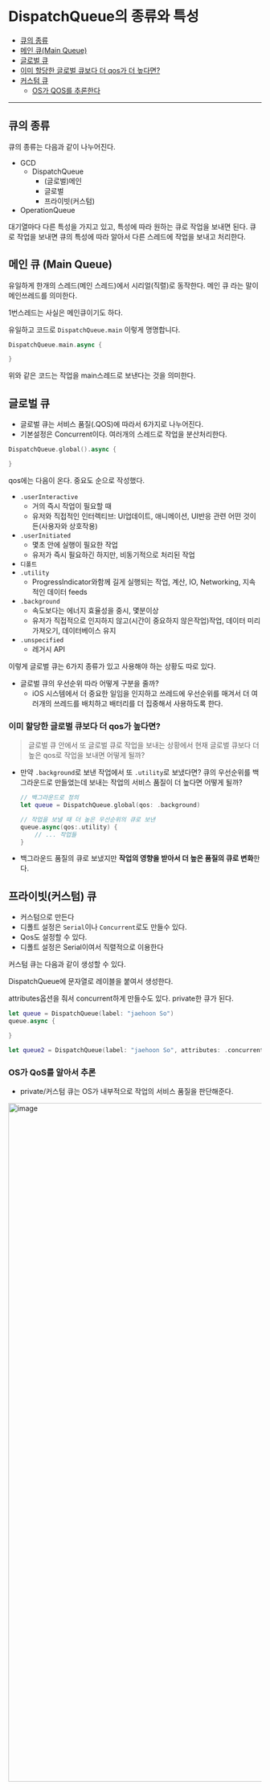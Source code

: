# DispatchQueue의 종류와 특성

- [큐의 종류](#큐의-종류)
- [메인 큐(Main Queue)](#메인-큐-main-queue)
- [글로벌 큐](#글로벌-큐)
- [이미 할당한 글로벌 큐보다 더 qos가 더 높다면?](#이미-할당한-글로벌-큐보다-더-qos가-높다면)
- [커스텀 큐](#프라이빗커스텀-큐)
    - [OS가 QOS를 추론한다](#os가-qos를-알아서-추론)

---

## 큐의 종류
큐의 종류는 다음과 같이 나누어진다.

- GCD
    - DispatchQueue
        - (글로벌)메인
        - 글로벌
        - 프라이빗(커스텀)
- OperationQueue

대기열마다 다른 특성을 가지고 있고, 특성에 따라 원하는 큐로 작업을 보내면 된다. 큐로 작업을 보내면 큐의 특성에 따라 알아서 다른 스레드에 작업을 보내고 처리한다.

## 메인 큐 (Main Queue)
유일하게 한개의 스레드(메인 스레드)에서 시리얼(직렬)로 동작한다. 메인 큐 라는 말이 메인쓰레드를 의미한다.

1번스레드는 사실은 메인큐이기도 하다. 

유일하고 코드로 `DispatchQueue.main` 이렇게 명명합니다.

```swift
DispatchQueue.main.async {

}
```

위와 같은 코드는 작업을 main스레드로 보낸다는 것을 의미한다.

## 글로벌 큐

- 글로벌 큐는 서비스 품질(.QOS)에 따라서 6가지로 나누어진다.
- 기본설정은 Concurrent이다. 여러개의 스레드로 작업을 분산처리한다.

```swift
DispatchQueue.global().async {

}
```

qos에는 다음이 온다. 중요도 순으로 작성했다.

- `.userInteractive`
    - 거의 즉시 작업이 필요할 때
    - 유저와 직접적인 인터렉티브: UI업데이트, 애니메이션, UI반응 관련 어떤 것이든(사용자와 상호작용)
- `.userInitiated`
    - 몇초 안에 실행이 필요한 작업
    - 유저가 즉시 필요하긴 하지만, 비동기적으로 처리된 작업
- `디폴트`
- `.utility`
    - ProgressIndicator와함께 길게 실행되는 작업, 계산, IO, Networking, 지속적인 데이터 feeds
- `.background`
    - 속도보다는 에너지 효율성을 중시, 몇분이상
    - 유저가 직접적으로 인지하지 않고(시간이 중요하지 않은작업)작업, 데이터 미리 가져오기, 데이터베이스 유지
- `.unspecified`
    - 레거시 API

이렇게 글로벌 큐는 6가지 종류가 있고 사용해야 하는 상황도 따로 있다.

- 글로벌 큐의 우선순위 따라 어떻게 구분을 줄까? 
    - iOS 시스템에서 더 중요한 일임을 인지하고 쓰레드에 우선순위를 매겨서 더 여러개의 쓰레드를 배치하고 배터리를 더 집중해서 사용하도록 한다.

### 이미 할당한 글로벌 큐보다 더 qos가 높다면?
> 글로벌 큐 안에서 또 글로벌 큐로 작업을 보내는 상황에서 현재 글로벌 큐보다 더 높은 qos로 작업을 보내면 어떻게 될까?

- 만약 `.background`로 보낸 작업에서 또 `.utility`로 보냈다면? 큐의 우선순위를 백그라운드로 만들었는데 보내는 작업의 서비스 품질이 더 높다면 어떻게 될까?
    ```swift
    // 백그라운드로 정의
    let queue = DispatchQueue.global(qos: .background)

    // 작업을 보낼 때 더 높은 우선순위의 큐로 보낸
    queue.async(qos:.utility) {
        // ... 작업들
    }
    ```

- 백그라운드 품질의 큐로 보냈지만 **작업의 영향을 받아서 더 높은 품질의 큐로 변화**한다.

## 프라이빗(커스텀) 큐

- 커스텀으로 만든다
- 디폴트 설정은  `Serial`이나 `Concurrent`로도 만들수 있다.
- Qos도 설정할 수 있다.
- 디폴트 설정은 Serial이여서 직렬적으로 이용한다

커스텀 큐는 다음과 같이 생성할 수 있다.

DispatchQueue에 문자열로 레이블을 붙여서 생성한다.

attributes옵션을 줘서 concurrent하게 만들수도 있다. private한 큐가 된다.

```swift
let queue = DispatchQueue(label: "jaehoon So")
queue.async {

}

let queue2 = DispatchQueue(label: "jaehoon So", attributes: .concurrent) // concurrent큐
```

### OS가 QoS를 알아서 추론
- private/커스텀 큐는 OS가 내부적으로 작업의 서비스 품질을 판단해준다.

<img width="1351" alt="image" src="https://user-images.githubusercontent.com/76734067/209479738-8e12c6d7-c085-4988-9e07-2939f7c91315.png">
